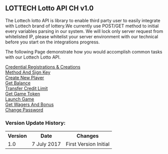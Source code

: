 ## **LOTTECH Lotto API CH v1.0**

The Lottech lotto API is library to enable third party user to easily integrate with Lottech brand of lottery.We currently use POST/GET method to initial every variables parsing in our system. We will lock only server request from whitelisted IP, please whitelist your server environment with our technical before you start on the integrations progress.

The following Page demonstrate how you would accomplish common tasks with our Lottech Lotto API.

[Credential Registrations & Creations](https://github.com/animatorx999/lottoAPI-CH/wiki/1.-Credential-Registrations--&-Creations) <br>
[Method And Sign Key](https://github.com/animatorx999/lottoAPI-CH/wiki/2.-Method-And-Sign-Key) <br>
[Create New Player](https://github.com/animatorx999/lottoAPI-CH/wiki/3.-Create-New-Player) <br>
[Get Balance](https://github.com/animatorx999/lottoAPI-CH/wiki/4.-Get-Balance) <br>
[Transfer Credit Limit](https://github.com/animatorx999/lottoAPI-CH/wiki/5.-Transfer-Credit-Limit) <br>
[Get Game Token](https://github.com/animatorx999/lottoAPI-CH/wiki/6.-Get-Game-Token) <br>
[Launch Game](https://github.com/animatorx999/lottoAPI-CH/wiki/7.-Launch-Game) <br>
[Get Wagers And Bonus](https://github.com/animatorx999/lottoAPI-CH/wiki/8.-Get-Wagers-And-Bonus) <br>
[Change Password](https://github.com/animatorx999/lottoAPI-CH/wiki/9.-Change-Password) <br>
### Version Update History:
<table>
<tr><th>Version</th><th>Date</th><th>Changes</th></tr>
<tr><td>1.0</td><td>7 July 2017</td><td>First Version Initial</td></tr>
</table>
